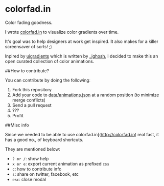 colorfad.in
===========

Color fading goodness.

I wrote [colorfad.in](http://colorfad.in) to visualize color gradients over time.

It's goal was to help designers at work get inspired. It also makes for a killer screensaver of sorts! ;)

Inpired by [uigradients](http://uigradients.com) which is written by [_ighosh](https://twitter.com/_ighosh), I decided to make this an open curated collection of color animations.

##How to contribute?

You can contribute by doing the following:

1. Fork this repository
2. Add your code to [data/animations.json](https://github.com/zeusdeux/colorfad.in/blob/master/data/animations.json) at a random position (to minimize merge conflicts)
3. Send a pull request
4. ???
5. Profit

##Misc info

Since we needed to be able to use colorfad.in](http://colorfad.in) real fast, it has a good no., of keyboard shortcuts.

They are mentioned below:
- `? or /`: show help
- `x or e`: export current animation as prefixed `css`
- `c`: how to contribute info
- `s`: share on twitter, facebook, etc
- `esc`: close modal


